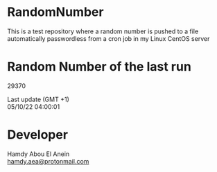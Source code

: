 # RandomNumber    
This is a test repository where a random number is pushed to a file automatically passwordless from a cron job in my Linux CentOS server    
# Random Number of the last run   
29370
      
Last update (GMT +1)    
05/10/22 04:00:01
# Developer    
Hamdy Abou El Anein   
hamdy.aea@protonmail.com
